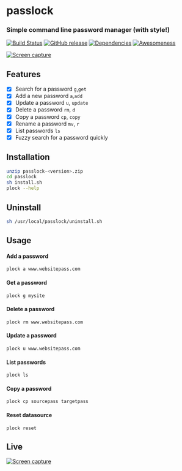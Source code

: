 # passlock
### Simple command line password manager (with style!)
[![Build Status](https://travis-ci.org/xdrop/PassLock.svg?branch=master)](https://travis-ci.org/xdrop/passlock)
[![GitHub release](https://img.shields.io/github/release/xdrop/passlock.svg)](https://github.com/xdrop/PassLock/releases)
[![Dependencies](https://img.shields.io/librariesio/github/xdrop/passlock.svg?maxAge=7200)](https://github.com/xdrop/passlock)
[![Awesomeness](https://img.shields.io/badge/awesomeness-maximum-brightgreen.svg?maxAge=1233333)](https://github.com/xdrop/passlock)

[![Screen capture](http://xdrop.me/img/passlock-cmd.png)](http://xdrop.me/img/passlock-cmd.png)

## Features

- [x] Search for a password `g`,`get`
- [x] Add a new password `a`,`add`
- [x] Update a password `u`, `update`
- [x] Delete a password `rm`, `d`
- [x] Copy a password `cp`, `copy`
- [x] Rename a password `mv`, `r`
- [x] List passwords `ls`
- [x] Fuzzy search for a password quickly

## Installation
```sh
unzip passlock-<version>.zip 
cd passlock
sh install.sh
plock --help
```

## Uninstall
```sh
sh /usr/local/passlock/uninstall.sh
```


## Usage

#### Add a password
```
plock a www.websitepass.com
```

#### Get a password
```
plock g mysite
```

#### Delete a password
```
plock rm www.websitepass.com
```

#### Update a password
```
plock u www.websitepass.com
```

#### List passwords
```
plock ls
```

#### Copy a password
```
plock cp sourcepass targetpass
```

#### Reset datasource
```
plock reset
```

## Live
[![Screen capture](http://xdrop.me/img/passlock.gif)](https://github.com/xdrop/passlock)

